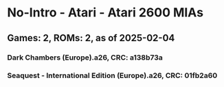 # No-Intro - Atari - Atari 2600 MIAs
## Games: 2, ROMs: 2, as of 2025-02-04
### Dark Chambers (Europe).a26, CRC: a138b73a
### Seaquest - International Edition (Europe).a26, CRC: 01fb2a60
